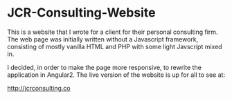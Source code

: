 # JCR-Consulting-Website 

This is a website that I wrote for a client for their personal consulting firm. The web page was initially written without a Javascript framework, consisting of mostly vanilla HTML and PHP with some light Javscript mixed in. 

I decided, in order to make the page more responsive, to rewrite the application in Angular2. The live version of the website is up for all to see at:

http://jcrconsulting.co
